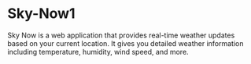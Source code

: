# Sky-Now1
Sky Now is a web application that provides real-time weather updates based on your current location. It gives you detailed weather information including temperature, humidity, wind speed, and more.
